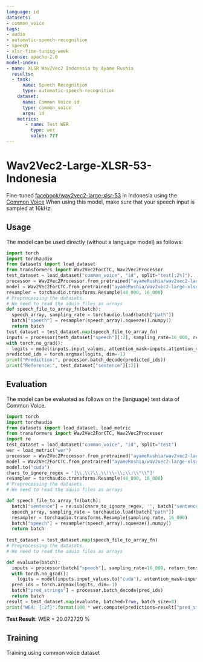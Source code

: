 ```yaml
---
language: id
datasets:
- common_voice
tags:
- audio
- automatic-speech-recognition
- speech
- xlsr-fine-tuning-week
license: apache-2.0
model-index:
- name: XLSR Wav2Vec2 Indonesia by Ayame Rushia
  results:
  - task: 
      name: Speech Recognition
      type: automatic-speech-recognition
    dataset:
      name: Common Voice id
      type: common_voice
      args: id 
    metrics:
       - name: Test WER
         type: wer
         value: ???
---
```

# Wav2Vec2-Large-XLSR-53-Indonesia
Fine-tuned [facebook/wav2vec2-large-xlsr-53](https://huggingface.co/facebook/wav2vec2-large-xlsr-53) in Indonesia using the [Common Voice](https://huggingface.co/datasets/common_voice)
When using this model, make sure that your speech input is sampled at 16kHz.
## Usage
The model can be used directly (without a language model) as follows:
```python
import torch
import torchaudio
from datasets import load_dataset
from transformers import Wav2Vec2ForCTC, Wav2Vec2Processor
test_dataset = load_dataset("common_voice", "id", split="test[:2%]").
processor = Wav2Vec2Processor.from_pretrained("ayameRushia/wav2vec2-large-xlsr-indonesia-demo")
model = Wav2Vec2ForCTC.from_pretrained("ayameRushia/wav2vec2-large-xlsr-indonesia-demo")
resampler = torchaudio.transforms.Resample(48_000, 16_000)
# Preprocessing the datasets.
# We need to read the aduio files as arrays
def speech_file_to_array_fn(batch):
  speech_array, sampling_rate = torchaudio.load(batch["path"])
  batch["speech"] = resampler(speech_array).squeeze().numpy()
  return batch
test_dataset = test_dataset.map(speech_file_to_array_fn)
inputs = processor(test_dataset["speech"][:2], sampling_rate=16_000, return_tensors="pt", padding=True)
with torch.no_grad():
  logits = model(inputs.input_values, attention_mask=inputs.attention_mask).logits
predicted_ids = torch.argmax(logits, dim=-1)
print("Prediction:", processor.batch_decode(predicted_ids))
print("Reference:", test_dataset["sentence"][:2])
```
## Evaluation
The model can be evaluated as follows on the {language} test data of Common Voice.
```python
import torch
import torchaudio
from datasets import load_dataset, load_metric
from transformers import Wav2Vec2ForCTC, Wav2Vec2Processor
import re
test_dataset = load_dataset("common_voice", "id", split="test")
wer = load_metric("wer")
processor = Wav2Vec2Processor.from_pretrained("ayameRushia/wav2vec2-large-xlsr-indonesia-demo")
model = Wav2Vec2ForCTC.from_pretrained("ayameRushia/wav2vec2-large-xlsr-indonesia-demo")
model.to("cuda")
chars_to_ignore_regex = '[\\,\\?\\.\\!\\-\\;\\:\\"\\“]'
resampler = torchaudio.transforms.Resample(48_000, 16_000)
# Preprocessing the datasets.
# We need to read the aduio files as arrays

def speech_file_to_array_fn(batch):
  batch["sentence"] = re.sub(chars_to_ignore_regex, '', batch["sentence"]).lower()
  speech_array, sampling_rate = torchaudio.load(batch["path"])
  resampler = torchaudio.transforms.Resample(sampling_rate, 16_000)
  batch["speech"] = resampler(speech_array).squeeze().numpy()
  return batch
  
test_dataset = test_dataset.map(speech_file_to_array_fn)
# Preprocessing the datasets.
# We need to read the aduio files as arrays

def evaluate(batch):
  inputs = processor(batch["speech"], sampling_rate=16_000, return_tensors="pt", padding=True)
  with torch.no_grad():
    logits = model(inputs.input_values.to("cuda"), attention_mask=inputs.attention_mask.to("cuda")).logits
  pred_ids = torch.argmax(logits, dim=-1)
  batch["pred_strings"] = processor.batch_decode(pred_ids)
  return batch
result = test_dataset.map(evaluate, batched=True, batch_size=8)
print("WER: {:2f}".format(100 * wer.compute(predictions=result["pred_strings"], references=result["sentence"])))
```
**Test Result**: 
WER = 20.072720 %
## Training
Training using common voice dataset